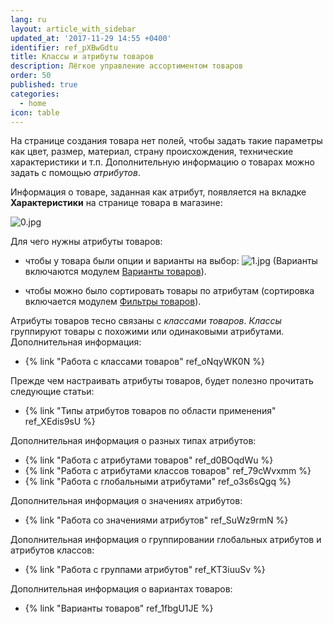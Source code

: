 ```yaml
---
lang: ru
layout: article_with_sidebar
updated_at: '2017-11-29 14:55 +0400'
identifier: ref_pXBwGdtu
title: Классы и атрибуты товаров
description: Лёгкое управление ассортиментом товаров
order: 50
published: true
categories:
  - home
icon: table
---
```

На странице создания товара нет полей, чтобы задать такие параметры как цвет, размер,  материал, страну происхождения, технические характеристики и т.п. Дополнительную информацию о товарах можно задать с помощью _атрибутов_.

Информация о товаре, заданная как атрибут, появляется на вкладке **Характеристики** на странице товара в магазине:

![0.jpg]({{site.baseurl}}/attachments/ref_pXBwGdtu/0.jpg)

Для чего нужны атрибуты товаров:

*   чтобы у товара были опции и варианты на выбор:
    ![1.jpg]({{site.baseurl}}/attachments/ref_pXBwGdtu/1.jpg)
    (Варианты включаются модулем [Варианты товаров](http://www.x-cart.com/extensions/addons/product-variants.html)).

*   чтобы можно было сортировать товары по атрибутам (сортировка включается модулем [Фильтры товаров](http://www.x-cart.com/extensions/addons/product-filter.html)).

Атрибуты товаров тесно связаны с _классами товаров_. _Классы_ группируют товары с похожими или одинаковыми атрибутами. Дополнительная информация:

*   {% link "Работа с классами товаров" ref_oNqyWK0N %}

Прежде чем настраивать атрибуты товаров, будет полезно прочитать следующие статьи:

*   {% link "Типы атрибутов товаров по области применения" ref_XEdis9sU %}

Дополнительная информация о разных типах атрибутов:

*   {% link "Работа с атрибутами товаров" ref_d0BOqdWu %}
*   {% link "Работа с атрибутами классов товаров" ref_79cWvxmm %}
*   {% link "Работа с глобальными атрибутами" ref_o3s6sQgq %}

Дополнительная информация о значениях атрибутов:

*   {% link "Работа со значениями атрибутов" ref_SuWz9rmN %}

Дополнительная информация о группировании глобальных атрибутов и атрибутов классов:

*   {% link "Работа с группами атрибутов" ref_KT3iuuSv %}

Дополнительная информация о вариантах товаров:

*   {% link "Варианты товаров" ref_1fbgU1JE %}
